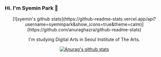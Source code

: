 ### Hi. I'm Syemin Park 👋

<div align="center">
[![syemin's github stats](https://github-readme-stats.vercel.app/api?username=syeminpark&show_icons=true&theme=calm)](https://github.com/anuraghazra/github-readme-stats)
 
I'm studying Digital Arts in Seoul Institute of The Arts. 

  [![Anurag's github stats](https://github-readme-stats.vercel.app/api?username=username)](https://github.com/anuraghazra/github-readme-stats)


<!--
**syeminpark/syeminpark** is a ✨ _special_ ✨ repository because its `README.md` (this file) appears on your GitHub profile.

Here are some ideas to get you started:

- 🔭 I’m currently working on ...
- 🌱 I’m currently learning ...
- 👯 I’m looking to collaborate on ...
- 🤔 I’m looking for help with ...
- 💬 Ask me about ...
- 📫 How to reach me: ...
- 😄 Pronouns: ...
- ⚡ Fun fact: ...

</div>
-->




